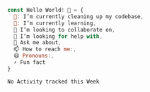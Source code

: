 ```javascript
const Hello World! 👋 = {
  🔭: I’m currently cleaning up my codebase,
  🌱: I’m currently learning,
  👯 I’m looking to collaborate on,
  🤔 I’m looking for help with,
  💬 Ask me about,
  📫 How to reach me:,
  😄 Pronouns:,
  ⚡ Fun fact
}
```

<!--START_SECTION:waka-->
```text
No Activity tracked this Week
```
<!--END_SECTION:waka-->
